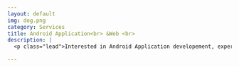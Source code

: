 ```yaml
---
layout: default
img: dog.png
category: Services
title: Android Application<br> &Web <br>
description: |
  <p class="lead">Interested in Android Application developement, experienced some applications design in my spare time. Looking for cool idea and enough time to build my own application. <br><br> In addition, enjoying the design of web application, which can be used cross-platform in anywhere</p>

---
```

